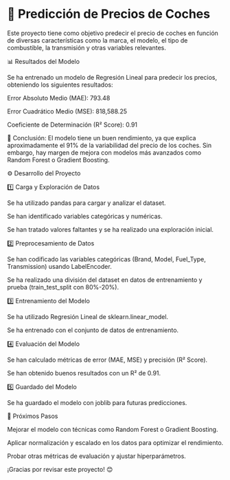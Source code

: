 # 🚗 Predicción de Precios de Coches

Este proyecto tiene como objetivo predecir el precio de coches en función de diversas características como la marca, el modelo, el tipo de combustible, la transmisión y otras variables relevantes.

📊 Resultados del Modelo

Se ha entrenado un modelo de Regresión Lineal para predecir los precios, obteniendo los siguientes resultados:

Error Absoluto Medio (MAE): 793.48

Error Cuadrático Medio (MSE): 818,588.25

Coeficiente de Determinación (R² Score): 0.91

📌 Conclusión: El modelo tiene un buen rendimiento, ya que explica aproximadamente el 91% de la variabilidad del precio de los coches. Sin embargo, hay margen de mejora con modelos más avanzados como Random Forest o Gradient Boosting.

⚙️ Desarrollo del Proyecto

1️⃣ Carga y Exploración de Datos

Se ha utilizado pandas para cargar y analizar el dataset.

Se han identificado variables categóricas y numéricas.

Se han tratado valores faltantes y se ha realizado una exploración inicial.

2️⃣ Preprocesamiento de Datos

Se han codificado las variables categóricas (Brand, Model, Fuel_Type, Transmission) usando LabelEncoder.

Se ha realizado una división del dataset en datos de entrenamiento y prueba (train_test_split con 80%-20%).

3️⃣ Entrenamiento del Modelo

Se ha utilizado Regresión Lineal de sklearn.linear_model.

Se ha entrenado con el conjunto de datos de entrenamiento.

4️⃣ Evaluación del Modelo

Se han calculado métricas de error (MAE, MSE) y precisión (R² Score).

Se han obtenido buenos resultados con un R² de 0.91.

5️⃣ Guardado del Modelo

Se ha guardado el modelo con joblib para futuras predicciones.

🚀 Próximos Pasos

Mejorar el modelo con técnicas como Random Forest o Gradient Boosting.

Aplicar normalización y escalado en los datos para optimizar el rendimiento.

Probar otras métricas de evaluación y ajustar hiperparámetros.

¡Gracias por revisar este proyecto! 😊
